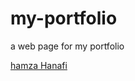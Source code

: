 # my-portfolio
a web page for my portfolio

[hamza Hanafi](https://hamzahanafi11.github.io/my-portfolio/)
